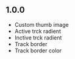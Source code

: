 ## 1.0.0

* Custom thumb image
* Active trck radient
* Inctive trck radient
* Track border
* Track border color